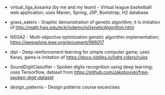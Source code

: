- virtual_liga_kosarka (by me and my team) - Virtual league basketball web application; uses Maven, Spring, JSP, Bootstrap, H2 database

- grass_eaters - Graphic demonstration of genetic algorithm; it is imitation of http://math.hws.edu/eck/jsdemo/jsGeneticAlgorithm.html

- NSGA2 - Multi-objective optimization genetic algorithm implementation; https://ieeexplore.ieee.org/document/996017

- dipl - Deep reinforcement learning for simple computer game; uses Keras, game is imitation of https://docs.riddles.io/light-riders/rules

- SoundDigitClassifier - Spoken digits recognition using deep learning; uses Tensorflow, dataset from https://github.com/Jakobovski/free-spoken-digit-dataset

- design_patterns - Design patterns course excercises





	


